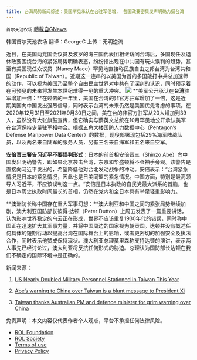 ```yaml
---
title: 台海局势新闻综述：美国罕见承认在台驻军倍增， 各国政要密集发声明确力挺台湾
---
```

`首尔天池农场` [轉載自GNews](https://gnews.org/zh-hans/1716833/)

韩国首尔天池农场
翻译：GeorgeC
上传：无明逆流

近日，在美国两党国会议员及波罗的海三国代表团相继访问台湾后，多国现任及退休政要围绕台海的紧张局势明确表态，纷纷指出现在中共国有玩火误判的趋势。甚至有美国现任众议员（Nancy Mace）罕见地直接称民族自由之邦台湾为台湾共和国（Republic of Taiwan）。近期这一连串的以美国为首的多国敲打中共总加速师的动作，可以视为美国乃至整个自由民主世界对中共有了深刻的认识，同时预示着在可预见的未来将发生本世纪难得一见的重大冲突。
![](https://assets.gnews.org/wp-content/uploads/2021/12/23WR57HJV6846.jpg)
**美军公开承认在****台湾****驻军增加一倍：**在过去的一年里，美国在台湾的非官方驻军增加了一倍，这是近期美国向中国发出强烈信号，同时表示台湾的未来仍然是美国优先考虑的事项。在2020年12月31日至2021年9月30日之间，美在台的非官方驻军从20人增加到39人，虽然没有大张旗鼓宣传，但它确实与蔡英文总统在10月罕见地公开承认美军在台湾保持少量驻军相吻合。根据五角大楼国防人力数据中心（Pentagon’s Defense Manpower Data Center）的数据，现役部署现包括29名海军陆战队员，以及两名来自陆军的服务人员，另有三名来自海军和五名来自空军。

**安倍晋三警告习近平不要误判形式**：日本的前首相安倍晋三（Shinzo Abe）向中国发出明确警告，即如果北京袭击台湾，东京和华盛顿将不会袖手旁观。该警告是直接向习近平发出的，希望降低他对台北发动战争的冲动。安倍表示：“台湾紧急情况是日本的紧急情况，因此也是日美同盟的紧急情况。中国方面，特别是最高领导人习近平，不应该误判这一点。“安倍是日本执政的自民党最大派系的首脑，也是日本历史执政时间最长的首相，仍然在党内和全日本具有举足轻重影响力。

**澳洲防长称中国存在重大军事幻想：**澳大利亚和中国之间的紧张局势继续加剧，澳大利亚国防部长彼得·达顿（Peter Dutton）上周五发表了一篇重要讲话，认为影响世界稳定的乌云正在形成，世界不应该重复1930年代的错误，同时称中国正在迅速扩大其军事力量，并将中国周边的国家视为朝贡国。达顿并没有概述任何具体的短期行动以提高台湾在国际舞台上的影响，或者更密切的加强安全及执法合作，同时表示他赞成保持现状。澳大利亚总理莫里森称支持达顿的演讲，表示两人事先已经讨论过，澳大利亚将反抗任何形式的胁迫。总理认为国防部长达顿在我们不确定的国际环境中是正确的。

新闻来源：

1. [US Nearly Doubled Military Personnel Stationed in Taiwan This Year](https://www.voanews.com/a/pentagon-us-nearly-doubled-military-personnel-stationed-in-taiwan-this-year-/6337695.html)

2. [Abe’s warning to China over Taiwan is a blunt message to President Xi](http://www.hindustantimes.com/world-news/abes-warning-to-china-over-taiwan-is-a-blunt-message-to-president-xi-101638427800893-amp.html)

3. [Taiwan thanks Australian PM and defence minister for grim warning over China](http://amp.theguardian.com/australia-news/2021/nov/30/taiwan-thanks-australian-pm-and-defence-minister-for-grim-warning-over-china)

 

免责声明：本文内容仅代表作者个人观点，平台不承担任何法律风险。

- [ROL Foundation](https://rolfoundation.org/)
- [ROL Society](https://rolsociety.org/)
- [Terms of use](https://gnews.org/terms-of-use-3/)
- [Privacy Policy](https://gnews.org/privacy-policy/)
